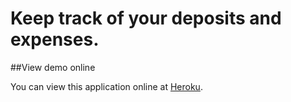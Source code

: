 Keep track of your deposits and expenses.
=========================================

##View demo online

You can view this application online at [Heroku](http://my-wallet.herokuapp.com/).